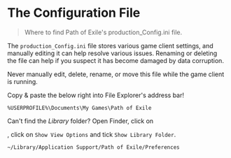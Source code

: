 # The Configuration File

> Where to find Path of Exile's production_Config.ini file.

The `production_Config.ini` file stores various game client settings, and manually editing it can help resolve various issues. Renaming or deleting the file can help if you suspect it has become damaged by data corruption.

<caution>

Never manually edit, delete, rename, or move this file while the game client is running.

</caution>

<tabs className="w-full">
<tabs-item icon="i-lucide-grid-2x2" label="Windows">
<tip>

Copy & paste the below right into File Explorer's address bar!

</tip>

`%USERPROFILE%\Documents\My Games\Path of Exile`

</tabs-item>

<tabs-item icon="i-lucide-apple" label="macOS">
<tip>

Can't find the *Library* folder? Open Finder, click on <icon name="i-lucide-circle-ellipsis">



</icon>

, click on `Show View Options` and tick `Show Library Folder`.

</tip>

`~/Library/Application Support/Path of Exile/Preferences`

</tabs-item>
</tabs>
